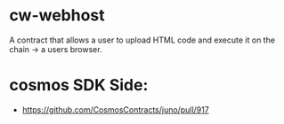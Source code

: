 # cw-webhost

A contract that allows a user to upload HTML code and execute it on the chain -> a users browser.

# cosmos SDK Side:
- https://github.com/CosmosContracts/juno/pull/917
